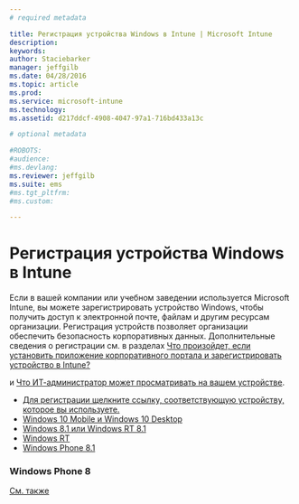 ```yaml
---
# required metadata

title: Регистрация устройства Windows в Intune | Microsoft Intune
description:
keywords:
author: Staciebarker
manager: jeffgilb
ms.date: 04/28/2016
ms.topic: article
ms.prod:
ms.service: microsoft-intune
ms.technology:
ms.assetid: d217ddcf-4908-4047-97a1-716bd433a13c

# optional metadata

#ROBOTS:
#audience:
#ms.devlang:
ms.reviewer: jeffgilb
ms.suite: ems
#ms.tgt_pltfrm:
#ms.custom:

---
```



# Регистрация устройства Windows в Intune

Если в вашей компании или учебном заведении используется Microsoft Intune, вы можете зарегистрировать устройство Windows, чтобы получить доступ к электронной почте, файлам и другим ресурсам организации. Регистрация устройств позволяет организации обеспечить безопасность корпоративных данных. Дополнительные сведения о регистрации см. в разделах [Что произойдет, если установить приложение корпоративного портала и зарегистрировать устройство в Intune?](what-happens-if-you-install-the-company-portal-app-and-enroll-your-device-in-intune-windows.md)

и [Что ИТ-администратор может просматривать на вашем устройстве](what-can-your-it-administrator-see-when-you-enroll-your-device-in-intune-windows.md).

- [Для регистрации щелкните ссылку, соответствующую устройству, которое вы используете.](enroll-your-w10-phone-or-w10-pc-windows.md)</br>
- [Windows 10 Mobile и Windows 10 Desktop](enroll-your-w81-or-rt81-windows.md)</br>
- [Windows 8.1 или Windows RT 8.1](enroll-your-rt-windows.md)</br>
- [Windows RT](enroll-your-wp81-windows.md)</br>
- [Windows Phone 8.1](enroll-your-wp8-windows.md)


### Windows Phone 8
[См. также](using-your-windows-device-with-intune.md)



<!--HONumber=May16_HO2-->


